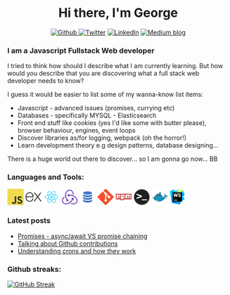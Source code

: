 <div align="center">
   <h1>Hi there, I'm George
</div>
<div align="center">
  <a href="https://github.com/Georgelinardis" target="_blank">
    <img alt="Github" src="https://img.shields.io/badge/GitHub-%2312100E.svg?&style=for-the-badge&logo=Github&logoColor=white" />
  </a>
  <a href="https://twitter.com/FreakingCode" target="_blank">
    <img alt="Twitter" src="https://img.shields.io/badge/twitter-%231DA1F2.svg?&style=for-the-badge&logo=twitter&logoColor=white" /></a>
  <a href="https://www.linkedin.com/in/georgelinardis/" target="_blank">
    <img alt="LinkedIn" src="https://img.shields.io/badge/linkedin-%230077B5.svg?&style=for-the-badge&logo=linkedin&logoColor=white" /></a>
  <a href="https://medium.com/@georgelinardis/" target="_blank">
    <img alt="Medium blog" src="https://img.shields.io/badge/Medium-2c756b?style=for-the-badge&logo=medium&logoColor=white" /></a>
</div>

### I am a Javascript Fullstack Web developer

I tried to think how should I describe what I am currently learning.
But how would you describe that you are discovering what a full stack web developer needs to know?

I guess it would be easier to list some of my wanna-know list items:

- Javascript - advanced issues (promises, currying etc)
- Databases - specifically MYSQL - Elasticsearch
- Front end stuff like cookies (yes I'd like some with butter please), browser behaviour, engines, event loops
- Discover libraries as/for logging, webpack (oh the horror!)
- Learn development theory e.g design patterns, database designing...

There is a huge world out there to discover... so I am gonna go now... BB 
<br>
### Languages and Tools:

<code><img height="37" src="https://raw.githubusercontent.com/github/explore/80688e429a7d4ef2fca1e82350fe8e3517d3494d/topics/javascript/javascript.png" alt="javascript"></code>
<code><img height="37" src="https://raw.githubusercontent.com/devicons/devicon/master/icons/express/express-original.svg" alt="expressjs"></code>
<code><img height="37" src="https://raw.githubusercontent.com/github/explore/80688e429a7d4ef2fca1e82350fe8e3517d3494d/topics/react/react.png" alt="react"></code>
<code><img height="37" src="https://raw.githubusercontent.com/github/explore/80688e429a7d4ef2fca1e82350fe8e3517d3494d/topics/redux/redux.png" alt="redux"></code>
<code><img height="37" src="https://raw.githubusercontent.com/github/explore/80688e429a7d4ef2fca1e82350fe8e3517d3494d/topics/sql/sql.png" alt="sql"></code>
<code><img height="37" src="https://raw.githubusercontent.com/devicons/devicon/master/icons/git/git-original.svg" alt="git"></code>
<code><img height="37" src="https://raw.githubusercontent.com/devicons/devicon/master/icons/npm/npm-original-wordmark.svg" alt="npm"></code>
<code><img height="37" src="https://raw.githubusercontent.com/github/explore/80688e429a7d4ef2fca1e82350fe8e3517d3494d/topics/terminal/terminal.png" alt="terminal"></code> 
<code><img height="37" src="https://raw.githubusercontent.com/devicons/devicon/master/icons/docker/docker-original.svg" alt="docker"></code>
<code><img height="37" src="https://raw.githubusercontent.com/devicons/devicon/master/icons/webstorm/webstorm-original.svg" alt="webstorm"></code>   

### Latest posts
<!-- BLOG-POST-LIST:START -->
- [Promises - async/await VS promise chaining](https://www.freakingcode.com/promises-asyncawait-vs-promise-chaining)
- [Talking about Github contributions](https://www.freakingcode.com/talking-about-github-contributions)
- [Understanding crons and how they work](https://www.freakingcode.com/understanding-crons-and-how-they-work)
<!-- BLOG-POST-LIST:END -->

### Github streaks:
  
[![GitHub Streak](https://github-readme-streak-stats.herokuapp.com/?user=georgelinardis&theme=dark)](https://git.io/streak-stats)

